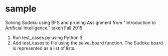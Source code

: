 # sample
Solving Sudoku using BFS and pruning
Assignment from "Introduction to Artificial Intelligence," taken Fall 2015

1. Run test_cases.py using Python 3
2. Add test_cases to file using the solve_board function. The Sudoku board is represented as a list of lists.

